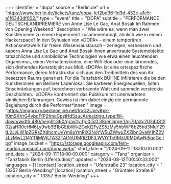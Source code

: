 +++
identifier = "dopa"
source = "Berlin.de"
url = "https://www.berlin.de/tickets/tanz/dopa-fef2bd36-1d3d-432e-a1e5-a1f6343df002/"
type = "event"
title = "DOPA"
subtitle = "PERFORMANCE · DEUTSCHLANDPREMIERE von Anne Lise Le Gac, Anat Bosak Im Rahmen von Opening Weekend"
description = "Wie wäre es, wenn man zwei Künstlerinnen zu einem Experiment zusammenbringt, ähnlich wie in einem Hackerspace? In den Synusien von «DOPA» – einem temporären Aktionsnetzwerk für freien Wissensaustausch – zerlegen, verbessern und kapern Anna Lise Le Gac und Anat Bosak ihnen anvertraute Systemobjekte: tatsächliche und sinnbildliche Technologien wie etwa einen leuchtenden Organismus, einen Verhaltenskodex, eine Wifi-Box oder eine lärmendes, sich drehendes Kunstobjekt aus Müll. «DOPA» ist eine ortsspezifische Performance, deren Infrastruktur sich aus den Treibmitteln des von ihr besetzten Raums generiert. Für die Tanzfabrik BÜHNE infiltrieren die beiden Künstlerinnen ein Berliner Ladenlokal. Sie kartieren Energiequellen, listen Einschränkungen auf, berechnen verbrannte Watt und sammeln versteckte Geschichten.  «DOPA» konfrontiert das Publikum mit unerwarteten sinnlichen Erfahrungen. Gewiss ist ihm dabei einzig die permanente Begleitung durch die Performer*innen."
image = "https://imgproxy.berlinonline.net/frxG2UnrvBpk-f0mSXVrG4vbdFfP2fmcCpzjHdSzuJA/resizing_type:fill-down/width:480/height:360/gravity:fp:0.5:0.38/enlarge:1/q:70/cb:2024081202/aHR0cHM6Ly9wb3B1bGEtbWlkZGxld2FyZS5zMy5hbWF6b25hd3MuY29tL2JvLW1pZGRsZXdhcmUvYm8uYmRlX2NoYW5uZWwuZXZlbnQvaW1hZ2VzLzMwL2I4YTljMjVjLTA3ZTAtNjU1Mi1iZDFlLWViYTc0MzU0MDAwNi5qcGc.jpg"
image_bucket = "https://storage.googleapis.com/fem-readup.appspot.com/dopa.webp"
start_date = "2024-09-11T18:00:00.000"
end_date = "2024-09-11T18:00:00.000"
category = "Tanz"
organizer = "Tanzfabrik Berlin (Uferstudios)"
updated = "2024-08-12T00:40:33.000"
languages = []
[contact]
location_street = "Uferstraße 23"
location_city = " 13357 Berlin-Wedding"
[location]
location_street = "Grüntaler Straße 9"
location_city = " 13357 Berlin-Wedding"
+++